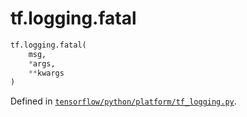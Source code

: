 <div itemscope itemtype="http://developers.google.com/ReferenceObject">
<meta itemprop="name" content="tf.logging.fatal" />
</div>

# tf.logging.fatal

``` python
tf.logging.fatal(
    msg,
    *args,
    **kwargs
)
```



Defined in [`tensorflow/python/platform/tf_logging.py`](https://www.tensorflow.org/code/tensorflow/python/platform/tf_logging.py).

